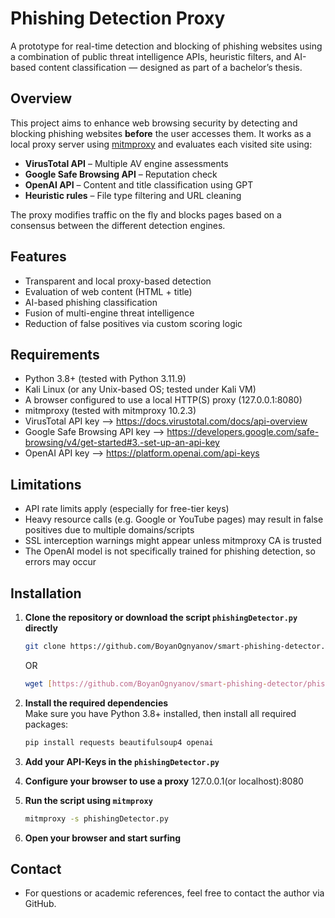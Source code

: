 # Phishing Detection Proxy

A prototype for real-time detection and blocking of phishing websites using a combination of public threat intelligence APIs, heuristic filters, and AI-based content classification — designed as part of a bachelor’s thesis.

## Overview

This project aims to enhance web browsing security by detecting and blocking phishing websites **before** the user accesses them. It works as a local proxy server using [mitmproxy](https://mitmproxy.org/) and evaluates each visited site using:

-  **VirusTotal API** – Multiple AV engine assessments
-  **Google Safe Browsing API** – Reputation check
-  **OpenAI API** – Content and title classification using GPT
-  **Heuristic rules** – File type filtering and URL cleaning

The proxy modifies traffic on the fly and blocks pages based on a consensus between the different detection engines.

## Features

-  Transparent and local proxy-based detection
-  Evaluation of web content (HTML + title)
-  AI-based phishing classification
-  Fusion of multi-engine threat intelligence
-  Reduction of false positives via custom scoring logic

## Requirements

- Python 3.8+ (tested with Python 3.11.9)
- Kali Linux (or any Unix-based OS; tested under Kali VM)
- A browser configured to use a local HTTP(S) proxy (127.0.0.1:8080)
- mitmproxy (tested with mitmproxy 10.2.3)
- VirusTotal API key --> https://docs.virustotal.com/docs/api-overview
- Google Safe Browsing API key --> https://developers.google.com/safe-browsing/v4/get-started#3.-set-up-an-api-key
- OpenAI API key --> https://platform.openai.com/api-keys

## Limitations

- API rate limits apply (especially for free-tier keys)
- Heavy resource calls (e.g. Google or YouTube pages) may result in false positives due to multiple domains/scripts
- SSL interception warnings might appear unless mitmproxy CA is trusted
- The OpenAI model is not specifically trained for phishing detection, so errors may occur

## Installation

1. **Clone the repository or download the script `phishingDetector.py` directly**  
   ```bash
   git clone https://github.com/BoyanOgnyanov/smart-phishing-detector.git
   ```
   OR
   ```bash
   wget [https://github.com/BoyanOgnyanov/smart-phishing-detector/phishingDetector.py](https://github.com/BoyanOgnyanov/smart-phishing-detector/blob/main/phishingDetector.py)
   ```

3. **Install the required dependencies**  
   Make sure you have Python 3.8+ installed, then install all required packages:

   ```bash
   pip install requests beautifulsoup4 openai
   ```
4. **Add your API-Keys in the ``phishingDetector.py``**
   
5. **Configure your browser to use a proxy**
   127.0.0.1(or localhost):8080

6. **Run the script using ``mitmproxy``**
   ```bash
   mitmproxy -s phishingDetector.py
   ```
7. **Open your browser and start surfing**


## Contact
- For questions or academic references, feel free to contact the author via GitHub.
